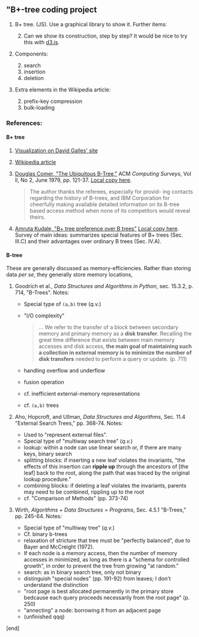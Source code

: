 ## "B+-tree coding project

 1. B+ tree. (JS). Use a graphical library to show it. Further items:
 
    2. Can we show its construction, step by step? It would be nice to try this with [d3.js](https://github.com/d3/d3/wiki).  

 1. Components:

    2. search
    2. insertion
    2. deletion

 1. Extra elements in the Wikipedia article:

    2. prefix-key compression
    2. bulk-loading

### References:

#### B+ tree

 1. [Visualization on David Galles' site](http://www.cs.usfca.edu/~galles/visualization/BPlusTree.html)
 1. [Wikipedia article](https://en.wikipedia.org/wiki/B+_tree)
 1. [Douglas Comer, "The Ubiquitous B-Tree,"](https://github.com/tpn/pdfs/blob/master/The%20Ubiquitous%20B-Tree%20-%201979%20%28comer-b-tree%29.pdf) ACM _Computing Surveys_, Vol ll, No 2, June 1979, pp. 121-37. [Local copy here](../materials/Douglas_Comer,_The_Ubiquitous_B-Tree.pdf).

    > The author thanks the referees, especially for provid- ing contacts regarding the history of B-trees, and IBM Corporation for cheerfully making available detailed information on its B-tree based access method when none of its competitors would reveal theirs. 

 1. [Amruta Kudale, "B+ tree preference over B trees"](http://www.academia.edu/11575258/B_tree_preference_over_B_trees) [Local copy here](../materials/Amruta_Kudale,_B_tree_preference_over_B_trees.pdf). Survey of main ideas: summarizes special features of B+ trees (Sec. III.C) and their advantages over ordinary B trees (Sec. IV.A).

#### B-tree

These are generally discussed as memory-efficiencies. Rather than storing data _per se_, they generally store memory locations, 

 1. Goodrich et al., _Data Structures and Algorithms in Python_, sec. 15.3.2, p. 714, "B-Trees". Notes:

    * Special type of `(a,b)` tree (_q.v._)
    * "I/O complexity"

      > … We refer to the transfer of a block between secondary memory and primary memory as a **disk transfer**. Recalling the great time difference that exists between main memory accesses and disk access, **the main goal of maintaining such a collection in external memory is to minimize the number of disk transfers** needed to perform a query or update. (p. 711)
    
    * handling overflow and underflow
    * fusion operation
    * cf. inefficient external-memory representations
    * cf. `(a,b)` trees

 1. Aho, Hopcroft, and Ullman, _Data Structures and Algorithms_, Sec. 11.4 "External Search Trees," pp. 368-74. Notes:

    * Used to "represent external files".
    * Special type of "multiway search tree" (_q.v._)
    * lookup: within a node can use linear search or, if there are many keys, binary search
    * splitting blocks: if inserting a new leaf violates the invariants, "the effects of this insertion can **ripple up** through the ancestors of [the leaf] back to the root, along the path that was traced by the original lookup procedure."
    * combining blocks: if deleting a leaf violates the invariants, parents may need to be combined, rippling up to the root
    * cf. "Comparison of Methods" (pp. 373-74)

 1. Wirth, _Algorithms + Data Structures = Programs_, Sec. 4.5.1 "B-Trees," pp. 245-64. Notes:

    * Special type of "multiway tree" (_q.v._)
    * Cf. binary b-trees
    * relaxation of stricture that tree must be "perfectly balanced", due to Bayer and McCreight (1972).
    * If each node is a memory access, then the number of memory accesses in minimized, as long as there is a "schema for controlled growth", in order to prevent the tree from growing "at random."
    * search: as in binary search tree, only not binary
    * distinguish "special nodes" (pp. 191-92) from leaves; I don't understand the distinction
    * "root page is best allocated permanently in the primary store bedcause each query proceeds necessarily from the root page" (p. 250)
    * "annecting" a node: borrowing it from an adjacent page
    * (unfinished qqq)

[end]
